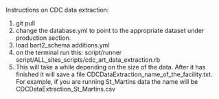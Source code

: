 Instructions on CDC data extraction:
1. git pull
2. change the database.yml to point to the appropriate dataset under production section.
3. load bart2_schema additions.yml
4. on the terminal run this:
   script/runner script/ALL_sites_scripts/cdc_art_data_extraction.rb
5. This will take a while depending on the size of the data. After it has finished it will save a file CDCDataExtraction_name_of_the_facility.txt. For example, if you  are running St_Martins data the name will be CDCDataExtraction_St_Martins.csv
